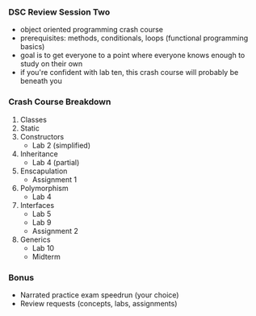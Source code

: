 ### DSC Review Session Two
- object oriented programming crash course
- prerequisites: methods, conditionals, loops (functional programming basics)
- goal is to get everyone to a point where everyone knows enough to study on their own
- if you're confident with lab ten, this crash course will probably be beneath you

### Crash Course Breakdown
1. Classes
2. Static
3. Constructors
	- Lab 2 (simplified)
4. Inheritance
	- Lab 4 (partial)
5. Enscapulation
	- Assignment 1
6. Polymorphism
	 - Lab 4
7. Interfaces
	- Lab 5
	- Lab 9
	- Assignment 2
8. Generics
	- Lab 10
	- Midterm

### Bonus
- Narrated practice exam speedrun (your choice)
- Review requests (concepts, labs, assignments)
